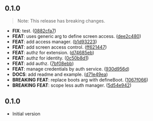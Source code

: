 ## 0.1.0

> Note: This release has breaking changes.

 - **FIX**: test. ([0882cfa7](https://github.com/covalab/robusta/commit/0882cfa7bc0ccc0e48186ddc3d66d25f12c4790f))
 - **FEAT**: uses generic arg to define screen access. ([dee2c480](https://github.com/covalab/robusta/commit/dee2c48041c48a2c7442e8ffa27e4541b526c8b6))
 - **FEAT**: add access manager. ([b1d93223](https://github.com/covalab/robusta/commit/b1d93223716492b783a23be67dafbe546031925b))
 - **FEAT**: add screen access control. ([ff621447](https://github.com/covalab/robusta/commit/ff621447ceb9c6dc4b74dc92b4a0b81a43283da3))
 - **FEAT**: authz for extension. ([d74685eb](https://github.com/covalab/robusta/commit/d74685eb79271747f1f41676e1a99600a3c3e138))
 - **FEAT**: authz for identity. ([0c50b8d1](https://github.com/covalab/robusta/commit/0c50b8d192baffc88906e4eee8259e26b35db359))
 - **FEAT**: add authz. ([7bf08ebb](https://github.com/covalab/robusta/commit/7bf08ebbf0137e49c1d04a9255882fd8e1af74c6))
 - **FEAT**: manage credentials by auth service. ([930d956d](https://github.com/covalab/robusta/commit/930d956d929aafe4317b20043fb2f549e3f4dafa))
 - **DOCS**: add readme and example. ([d71e49ea](https://github.com/covalab/robusta/commit/d71e49ea9e53ae938a4192b67330e30c92ffdb7a))
 - **BREAKING** **FEAT**: replace boots arg with defineBoot. ([1067f066](https://github.com/covalab/robusta/commit/1067f0661da855be2e22cfe394460ba739d7c0ff))
 - **BREAKING** **FEAT**: scope less auth manager. ([5d54e942](https://github.com/covalab/robusta/commit/5d54e9427d83407615d8d2cae577b9e70e4845fc))

## 0.1.0
- Initial version

